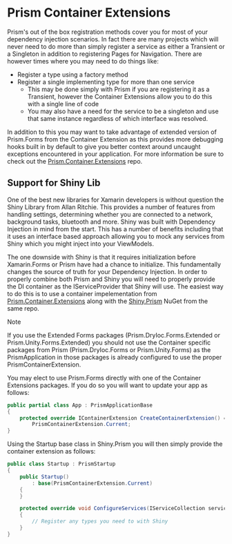 # Prism Container Extensions

Prism's out of the box registration methods cover you for most of your dependency injection scenarios. In fact there are many projects which will never need to do more than simply register a service as either a Transient or a Singleton in addition to registering Pages for Navigation. There are however times where you may need to do things like:

- Register a type using a factory method
- Register a single implementing type for more than one service
  - This may be done simply with Prism if you are registering it as a Transient, however the Container Extensions allow you to do this with a single line of code
  - You may also have a need for the service to be a singleton and use that same instance regardless of which interface was resolved.

In addition to this you may want to take advantage of extended version of Prism.Forms from the Container Extension as this provides more debugging hooks built in by default to give you better context around uncaught exceptions encountered in your application. For more information be sure to check out the [Prism.Container.Extensions](https://github.com/dansiegel/Prism.Container.Extensions) repo.

## Support for Shiny Lib

One of the best new libraries for Xamarin developers is without question the Shiny Library from Allan Ritchie. This provides a number of features from handling settings, determining whether you are connected to a network, background tasks, bluetooth and more. Shiny was built with Dependency Injection in mind from the start. This has a number of benefits including that it uses an interface based approach allowing you to mock any services from Shiny which you might inject into your ViewModels.

The one downside with Shiny is that it requires initialization before Xamarin.Forms or Prism have had a chance to initialize. This fundamentally changes the source of truth for your Dependency Injection. In order to properly combine both Prism and Shiny you will need to properly provide the DI container as the IServiceProvider that Shiny will use. The easiest way to do this is to use a container impelementation from [Prism.Container.Extensions](https://github.com/dansiegel/Prism.Container.Extensions) along with the [Shiny.Prism](https://www.nuget.org/packages/Shiny.Prism) NuGet from the same repo.

> [!NOTE]
> If you use the Extended Forms packages (Prism.DryIoc.Forms.Extended or Prism.Unity.Forms.Extended) you should not use the Container specific packages from Prism (Prism.DryIoc.Forms or Prism.Unity.Forms) as the PrismApplication in those packages is already configured to use the proper PrismContainerExtension.

You may elect to use Prism.Forms directly with one of the Container Extensions packages. If you do so you will want to update your app as follows:

```cs
public partial class App : PrismApplicationBase
{
    protected override IContainerExtension CreateContainerExtension() =>
        PrismContainerExtension.Current;
}
```

Using the Startup base class in Shiny.Prism you will then simply provide the container extension as follows:

```cs
public class Startup : PrismStartup
{
    public Startup()
        : base(PrismContainerExtension.Current)
    {
    }

    protected override void ConfigureServices(IServiceCollection services)
    {
        // Register any types you need to with Shiny
    }
}
```
